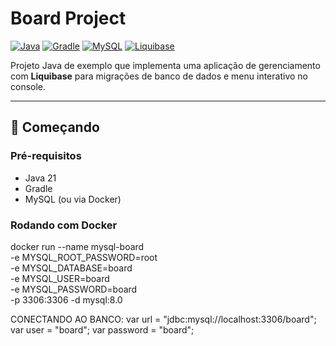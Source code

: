# Board Project

[![Java](https://img.shields.io/badge/Java-21-blue)](https://www.oracle.com/java/)
[![Gradle](https://img.shields.io/badge/Gradle-8.3.1-green)](https://gradle.org/)
[![MySQL](https://img.shields.io/badge/MySQL-8.0-orange)](https://www.mysql.com/)
[![Liquibase](https://img.shields.io/badge/Liquibase-4.25-blueviolet)](https://www.liquibase.org/)

Projeto Java de exemplo que implementa uma aplicação de gerenciamento com **Liquibase** para migrações de banco de dados e menu interativo no console.

---

## 🚀 Começando

### Pré-requisitos

- Java 21
- Gradle
- MySQL (ou via Docker)

### Rodando com Docker

docker run --name mysql-board \
  -e MYSQL_ROOT_PASSWORD=root \
  -e MYSQL_DATABASE=board \
  -e MYSQL_USER=board \
  -e MYSQL_PASSWORD=board \
  -p 3306:3306 -d mysql:8.0


CONECTANDO AO BANCO:
var url = "jdbc:mysql://localhost:3306/board";
var user = "board";
var password = "board";
















  
